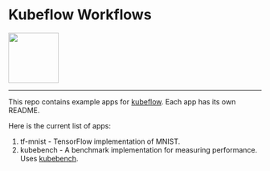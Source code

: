 # Kubeflow Workflows

<img src="https://www.kubeflow.org/images/logo.svg" width="100">

---

This repo contains example apps for [kubeflow]. Each app has its own README.

Here is the current list of apps:
1. tf-mnist - TensorFlow implementation of MNIST.
2. kubebench - A benchmark implementation for measuring performance. Uses
   [kubebench].

[kubeflow]: https://www.kubeflow.org/
[kubebench]: https://github.com/kubeflow/kubebench
